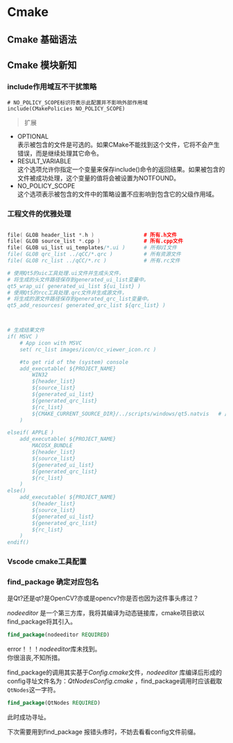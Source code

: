 # Cmake

## Cmake 基础语法


## Cmake 模块新知
### include作用域互不干扰策略

```CC
# NO_POLICY_SCOPE标识符表示此配置并不影响外部作用域
include(CMakePolicies NO_POLICY_SCOPE)   
```

> 扩展   

* OPTIONAL     
表示被包含的文件是可选的。如果CMake不能找到这个文件，它将不会产生错误，而是继续处理其它命令。
* RESULT_VARIABLE    
这个选项允许你指定一个变量来保存include()命令的返回结果。如果被包含的文件被成功处理，这个变量的值将会被设置为NOTFOUND。
* NO_POLICY_SCOPE     
这个选项表示被包含的文件中的策略设置不应影响到包含它的父级作用域。


### 工程文件的优雅处理

```cc

file( GLOB header_list *.h )				# 所有.h文件
file( GLOB source_list *.cpp )				# 所有.cpp文件
file( GLOB ui_list ui_templates/*.ui )		# 所有UI文件
file( GLOB qrc_list ../qCC/*.qrc )			# 所有资源文件
file( GLOB rc_list ../qCC/*.rc )	    	# 所有.rc文件

# 使用Qt5的uic工具处理.ui文件并生成头文件，
# 将生成的头文件路径保存到generated_ui_list变量中。
qt5_wrap_ui( generated_ui_list ${ui_list} )
# 使用Qt5的rcc工具处理.qrc文件并生成源文件，
# 将生成的源文件路径保存到generated_qrc_list变量中。
qt5_add_resources( generated_qrc_list ${qrc_list} )



# 生成结果文件 
if( MSVC )
	# App icon with MSVC
	set( rc_list images/icon/cc_viewer_icon.rc )

	#to get rid of the (system) console
	add_executable( ${PROJECT_NAME} 
		WIN32 
		${header_list} 
		${source_list} 
		${generated_ui_list} 
		${generated_qrc_list}
		${rc_list}  
		${CMAKE_CURRENT_SOURCE_DIR}/../scripts/windows/qt5.natvis	# 此文件用于在调试时更好的显示qt类型
	)

elseif( APPLE )
	add_executable( ${PROJECT_NAME} 
		MACOSX_BUNDLE 
		${header_list} 
		${source_list} 
		${generated_ui_list} 
		${generated_qrc_list} 
		${rc_list} 
	)
else()
	add_executable( ${PROJECT_NAME} 
		${header_list} 
		${source_list} 
		${generated_ui_list} 
		${generated_qrc_list} 
		${rc_list} 
	)
endif()
```
### Vscode cmake工具配置





### find_package 确定对应包名

是Qt?还是qt?是OpenCV?亦或是opencv?你是否也因为这件事头疼过？    

*nodeeditor* 是一个第三方库，我将其编译为动态链接库，cmake项目欲以find_package将其引入。   
```cmake
find_package(nodeeditor REQUIRED)    
```
error！！！*nodeeditor*库未找到。   
你很沮丧,不知所措。     

find_package的调用其实基于*Config.cmake*文件，*nodeeditor* 库编译后形成的config寻址文件名为：*QtNodesConfig.cmake* ，find_package调用时应该截取`QtNodes`这一字符。   

```cmake
find_package(QtNodes REQUIRED)  
```
此时成功寻址。   

下次需要用到find_package 报错头疼时，不妨去看看config文件前缀。


